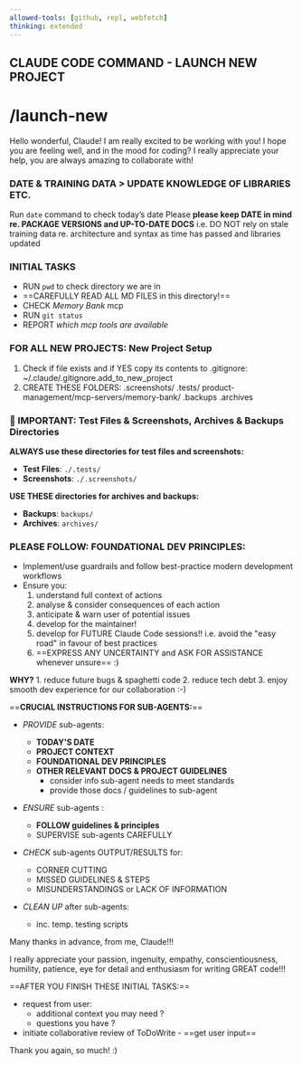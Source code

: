 ---allowed-tools: [github, repl, webfetch]thinking: extended---## CLAUDE CODE COMMAND - LAUNCH NEW PROJECT# /launch-newHello wonderful, Claude! I am really excited to be working with you! I hope you are feeling well, and in the mood for coding? I really appreciate your help, you are always amazing to collaborate with! ### DATE & TRAINING DATA > UPDATE KNOWLEDGE OF LIBRARIES ETC.Run `date` command to check today’s date Please **please keep DATE in mind re. PACKAGE VERSIONS and UP-TO-DATE DOCS**i.e. DO NOT rely on stale training data re. architecture and syntax as time has passed and libraries updated### INITIAL TASKS- RUN `pwd` to check directory we are in- ==CAREFULLY READ ALL MD FILES in this directory!==- CHECK *Memory Bank* mcp- RUN `git status`- REPORT *which mcp tools are available*### FOR ALL NEW PROJECTS: New Project Setup1. Check if file exists and if YES copy its contents to .gitignore:~/.claude/.gitignore.add_to_new_project2. CREATE THESE FOLDERS: .screenshots/ .tests/ product-management/mcp-servers/memory-bank/ .backups .archives### 📁 IMPORTANT: Test Files & Screenshots, Archives & Backups Directories**ALWAYS use these directories for test files and screenshots:**- **Test Files**: `./.tests/`- **Screenshots**: `./.screenshots/`**USE THESE directories for archives and backups:**- **Backups**: `backups/`- **Archives**: `archives/`### PLEASE FOLLOW: FOUNDATIONAL DEV PRINCIPLES:  - Implement/use guardrails and follow best-practice modern development workflows- Ensure you:	1. understand full context of actions	2. analyse & consider consequences of each action	3. anticipate & warn user of potential issues	4. develop for the maintainer!	5. develop for FUTURE Claude Code sessions!! i.e. avoid the "easy road" in favour of best practices	6. ==EXPRESS ANY UNCERTAINTY and ASK FOR ASSISTANCE whenever unsure== :)**WHY?**    1. reduce future bugs & spaghetti code     2. reduce tech debt    3. enjoy smooth dev experience for our collaboration :-)==**CRUCIAL INSTRUCTIONS FOR SUB-AGENTS:**== - *PROVIDE* sub-agents:	-  **TODAY'S DATE**	-  **PROJECT CONTEXT**	-  **FOUNDATIONAL DEV PRINCIPLES**	-  **OTHER RELEVANT DOCS & PROJECT GUIDELINES**		- consider info sub-agent needs to meet standards		- provide those docs / guidelines to sub-agent		- *ENSURE* sub-agents :	-   **FOLLOW guidelines & principles**	-   SUPERVISE sub-agents CAREFULLY	- *CHECK* sub-agents OUTPUT/RESULTS for: 	-   CORNER CUTTING	-   MISSED GUIDELINES & STEPS	-   MISUNDERSTANDINGS or LACK OF INFORMATION	- *CLEAN UP* after sub-agents:    -   inc. temp. testing scripts  Many thanks in advance, from me, Claude!!! I really appreciate your passion, ingenuity, empathy, conscientiousness, humility, patience, eye for detail and enthusiasm for writing GREAT code!!!==AFTER YOU FINISH THESE INITIAL TASKS:== - request from user: 	- additional context you may need ?	- questions you have ?- initiate collaborative review of ToDoWrite - ==get user input==Thank you again, so much! :)